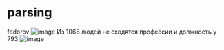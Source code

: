 # parsing
fedorov
![image](https://user-images.githubusercontent.com/81014175/145724183-988a40c0-671a-44e1-97f3-5b8b4f5186ce.png) 
Из 1068 людей не сходятся профессии и должность у 793 
![image](https://user-images.githubusercontent.com/81014175/145724207-7d8e5ff0-cc55-477f-8883-b2abde467244.png) 

